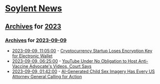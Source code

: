 # [Soylent News](../../../README.md)

## [Archives](../../index.md) for [2023](../index.md)

### [Archives](../../index.md) for [2023-09-09](index.md)

* [2023-09-09, 11:05:00](https://soylentnews.org/article.pl?sid=23/09/09/0118233&from=rss) - [Cryptocurrency Startup Loses Encryption Key for Electronic Wallet](https://soylentnews.org/article.pl?sid=23/09/09/0118233&from=rss)
* [2023-09-09, 06:25:00](https://soylentnews.org/article.pl?sid=23/09/08/0047254&from=rss) - [YouTube Under No Obligation to Host Anti-Vaccine Advocate's Videos, Court Says](https://soylentnews.org/article.pl?sid=23/09/08/0047254&from=rss)
* [2023-09-09, 01:42:00](https://soylentnews.org/article.pl?sid=23/09/08/0044202&from=rss) - [AI-Generated Child Sex Imagery Has Every US Attorney General Calling for Action](https://soylentnews.org/article.pl?sid=23/09/08/0044202&from=rss)
